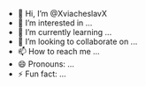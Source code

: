 - 👋 Hi, I’m @XviacheslavX
- 👀 I’m interested in ...
- 🌱 I’m currently learning ...
- 💞️ I’m looking to collaborate on ...
- 📫 How to reach me ...
- 😄 Pronouns: ...
- ⚡ Fun fact: ...

<!---
XviacheslavX/XviacheslavX is a ✨ special ✨ repository because its `README.md` (this file) appears on your GitHub profile.
You can click the Preview link to take a look at your changes.
--->
